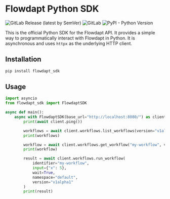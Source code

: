 # Flowdapt Python SDK

![GitLab Release (latest by SemVer)](https://img.shields.io/gitlab/v/release/emergentmethods/flowdapt-python-sdk?style=flat-square)
![GitLab](https://img.shields.io/gitlab/license/emergentmethods/flowdapt-python-sdk?style=flat-square)
![PyPI - Python Version](https://img.shields.io/pypi/pyversions/flowdapt_sdk?style=flat-square)

This is the official Python SDK for the Flowdapt API. It provides a simple way to programmatically interact with Flowdapt in Python. It is asynchronous and uses `httpx` as the underlying HTTP client.

## Installation

```bash
pip install flowdapt_sdk
```

## Usage

```python
import asyncio
from flowdapt_sdk import FlowdaptSDK

async def main():
    async with FlowdaptSDK(base_url="http://localhost:8080/") as client:
        print(await client.ping())

        workflows = await client.workflows.list_workflows(version="v1alpha1")
        print(workflows)

        workflow = await client.workflows.get_workflow("my-workflow", version="v1alpha1")
        print(workflow)

        result = await client.workflows.run_workflow(
            identifier="my-workflow",
            input={"x": 5},
            wait=True,
            namespace="default",
            version="v1alpha1"
        )
        print(result)
```
